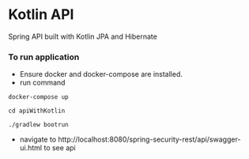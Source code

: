 # Kotlin API
Spring API built with Kotlin JPA and Hibernate
### To run application
* Ensure docker and docker-compose are installed. 
* run command 
```
docker-compose up
```
```
cd apiWithKotlin
```
```
./gradlew bootrun
```
* navigate to http://localhost:8080/spring-security-rest/api/swagger-ui.html to see api

